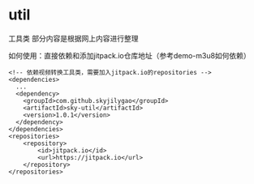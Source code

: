 # util
工具类
部分内容是根据网上内容进行整理

如何使用：直接依赖和添加jitpack.io仓库地址（参考demo-m3u8如何依赖）
```
<!-- 依赖视频转换工具类，需要加入jitpack.io的repositories -->
<dependencies>
  ...
  <dependency>
	<groupId>com.github.skyjilygao</groupId>
	<artifactId>sky-util</artifactId>
	<version>1.0.1</version>
  </dependency>
</dependencies>
<repositories>
	<repository>
		<id>jitpack.io</id>
		<url>https://jitpack.io</url>
	</repository>
</repositories>
```
